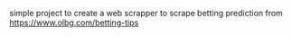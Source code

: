 simple project to create a web scrapper to scrape betting prediction from https://www.olbg.com/betting-tips
